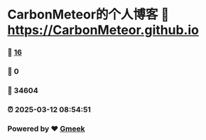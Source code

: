 # CarbonMeteor的个人博客 :link: https://CarbonMeteor.github.io 
### :page_facing_up: [16](https://CarbonMeteor.github.io/tag.html) 
### :speech_balloon: 0 
### :hibiscus: 34604 
### :alarm_clock: 2025-03-12 08:54:51 
### Powered by :heart: [Gmeek](https://github.com/Meekdai/Gmeek)
